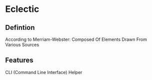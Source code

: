 # Eclectic
## Defintion
According to Merriam-Webster: Composed Of Elements Drawn From Various Sources
## Features
CLI (Command Line Interface) Helper
